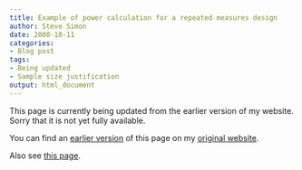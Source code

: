 ```yaml
---
title: Example of power calculation for a repeated measures design
author: Steve Simon
date: 2008-10-11
categories:
- Blog post
tags:
- Being updated
- Sample size justification
output: html_document
---
```


This page is currently being updated from the earlier version of my website. Sorry that it is not yet fully available.

<!---More--->


You can find an [earlier version][sim1] of this page on my [original website][sim2].

[sim1]: http://www.pmean.com/08/RepeatedMeasures.html
[sim2]: http://www.pmean.com/original_site.html

Also see [this page][sim3].

[sim3]: http://www.pmean.com/08/RepeatedMeasuresPower.html
